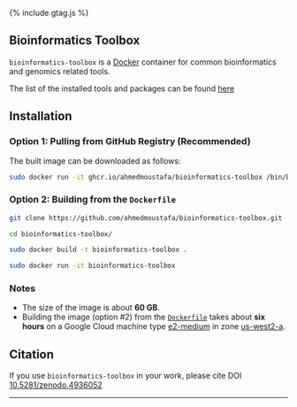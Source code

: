 {% include gtag.js %}

## Bioinformatics Toolbox

`bioinformatics-toolbox` is a [Docker](https://www.docker.com/) container for common bioinformatics and genomics related tools.

The list of the installed tools and packages can be found [here](Tools.md)

## Installation

### Option 1: Pulling from GitHub Registry (Recommended)

The built image can be downloaded as follows:

```bash
sudo docker run -it ghcr.io/ahmedmoustafa/bioinformatics-toolbox /bin/bash
```

### Option 2: Building from the `Dockerfile`

```bash
git clone https://github.com/ahmedmoustafa/bioinformatics-toolbox.git
```

```bash
cd bioinformatics-toolbox/
```

```bash
sudo docker build -t bioinformatics-toolbox .
```

```bash
sudo docker run -it bioinformatics-toolbox
```

### Notes
- The size of the image is about **60 GB**.
- Building the image (option #2) from the [`Dockerfile`](https://github.com/ahmedmoustafa/bioinformatics-toolbox/blob/main/Dockerfile) takes about **six hours** on a Google Cloud machine type [e2-medium](https://cloud.google.com/compute/docs/machine-types) in zone [us-west2-a](https://cloud.google.com/compute/docs/regions-zones).

## Citation

If you use `bioinformatics-toolbox` in your work, please cite DOI [10.5281/zenodo.4936052](https://doi.org/10.5281/zenodo.4936052)

---
